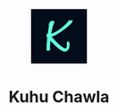<div align="center">
  <img alt="Logo" src="https://raw.githubusercontent.com/KuhuChawla/K-Blogs/main/src/images/logo.png" width="100" />
</div>
<h1 align="center">
  Kuhu Chawla
</h1>

